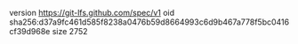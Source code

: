 version https://git-lfs.github.com/spec/v1
oid sha256:d37a9fc461d585f8238a0476b59d8664993c6d9b467a778f5bc0416cf39d968e
size 2752
